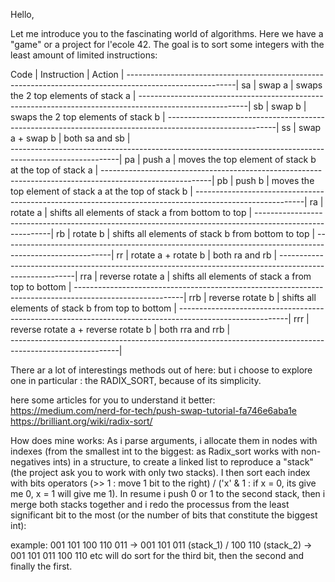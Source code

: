 Hello, 

Let me introduce you to the fascinating world of algorithms. Here we have a "game" or a project for l'ecole 42.
The goal is to sort some integers with the least amount of limited instructions:

Code	| Instruction	                        |          Action                                            |
---------------------------------------------------------------------------------------------------------|
sa    | swap a	                            | swaps the 2 top elements of stack a                        |
---------------------------------------------------------------------------------------------------------|
sb	  | swap b	                            | swaps the 2 top elements of stack b                        |
---------------------------------------------------------------------------------------------------------|
ss	  | swap a + swap b	                    | both sa and sb                                             |     
---------------------------------------------------------------------------------------------------------|
pa	  | push a	                            | moves the top element of stack b at the top of stack a     | 
---------------------------------------------------------------------------------------------------------|
pb	  | push b	                            | moves the top element of stack a at the top of stack b     |
---------------------------------------------------------------------------------------------------------|
ra	  | rotate a	                          | shifts all elements of stack a from bottom to top          |
---------------------------------------------------------------------------------------------------------|
rb	  | rotate b	                          | shifts all elements of stack b from bottom to top          |
---------------------------------------------------------------------------------------------------------|
rr	  | rotate a + rotate b	                | both ra and rb                                             | 
---------------------------------------------------------------------------------------------------------|
rra	  | reverse rotate a	                  | shifts all elements of stack a from top to bottom          |
---------------------------------------------------------------------------------------------------------|
rrb	  | reverse rotate b	                  | shifts all elements of stack b from top to bottom          |
---------------------------------------------------------------------------------------------------------|
rrr	  | reverse rotate a + reverse rotate b	| both rra and rrb                                           |    
---------------------------------------------------------------------------------------------------------|

There ar a lot of interestings methods out of here:
but i choose to explore one in particular : the RADIX_SORT, because of its simplicity.

here some articles for you to understand it better:
https://medium.com/nerd-for-tech/push-swap-tutorial-fa746e6aba1e
https://brilliant.org/wiki/radix-sort/

How does mine works: 
As i parse arguments, i allocate them in nodes with indexes (from the smallest int to the biggest: as Radix_sort works with non-negatives ints) in a structure,
to create a linked list to reproduce a "stack" (the project ask you to work with only two stacks).
I then sort each index with bits operators (>> 1 : move 1 bit to the right) / ('x' & 1 : if x = 0, its give me 0, x = 1 will give me 1).
In resume i push 0 or 1 to the second stack, then i merge both stacks together and i redo the processus from the least significant bit to the most (or the number of bits that constitute the biggest int):

example: 
001 101 100 110 011 -> 001 101 011 (stack_1) / 100 110 (stack_2) -> 001 101 011 100 110 etc 
will do sort for the third bit, then the second and finally the first.
